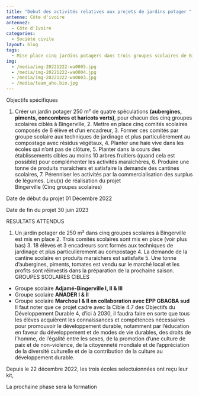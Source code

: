 ```yaml
---
title: "Debut des activités relatives aux projets de jardins potager "
antenne: Côte d'ivoire
antenne2:
  - Côte d'Ivoire
categories:
  - Société civile
layout: blog
tags:
  - Mise place cinq jardins potagers dans trois groupes scolaires de Bingerville
img:
  - /media/img-20221222-wa0005.jpg
  - /media/img-20221222-wa0004.jpg
  - /media/img-20221222-wa0003.jpg
  - /media/team_aho.bio.jpg
---
```

Objectifs spécifiques

1. Créer un jardin potager 250 m² de quatre spéculations **(aubergines, piments, concombres et haricots verts)**, pour chacun des cinq groupes scolaires ciblés à Bingerville, 2.      Mettre en place cinq comités scolaires composés de 6 élève et d’un encadreur, 3.      Former ces comités par groupe scolaire aux techniques de jardinage et plus particulièrement au compostage avec résidus végétaux, 4.      Planter une haie vive dans les écoles qui n’ont pas de clôture, 5.      Planter dans la cours des établissements cibles au moins 10 arbres fruitiers (quand cela est possible) pour complémenter les activités maraîchères, 6.      Produire une tonne de produits maraîchers et satisfaire la demande des cantines scolaires, 7.      Pérenniser les activités par la commercialisation des surplus de légumes.
Lieu(x) de réalisation du projet                 
Bingerville (Cinq groupes scolaires)

Date de début du projet            01 Décembre 2022

Date de fin du projet              30 juin 2023

RESULTATS ATTENDUS

1. Un jardin potager de 250 m² dans cinq groupes scolaires à Bingerville est mis en place 2.      Trois  comités scolaires sont mis en place (voir plus bas) 3.      18  élèves et 3 encadreurs sont formés aux techniques de jardinage et plus particulièrement au compostage 4.      La demande de la cantine scolaire en produits maraichers est satisfaite 5.      Une tonne d’aubergines, piments, tomates est vendu sur le marché local et les profits sont réinvestis dans la préparation de la prochaine saison.
GROUPES SCOLAIRES CIBLES

- Groupe scolaire **Adjamé-Bingerville I, II & III** 
- Groupe scolaire **ANADER I & II** 
- Groupe scolaire **Marchou I & II en collaboration avec EPP GBAGBA sud**
Il faut noter que ce projet cadre avec la Cible 4.7 des Objectifs du Développement Durable 4, d’ici à 2030, il faudra faire en sorte que tous les élèves acquièrent les connaissances et compétences nécessaires pour promouvoir le développement durable, notamment par l’éducation en faveur du développement et de modes de vie durables, des droits de l’homme, de l’égalité entre les sexes, de la promotion d’une culture de paix et de non-violence, de la citoyenneté mondiale et de l’appréciation de la diversité culturelle et de la contribution de la culture au développement durable.

D﻿epuis le 22 décembre 2022, les trois écoles selectuionnées ont reçu leur kit,

L﻿a prochaine phase sera la formation